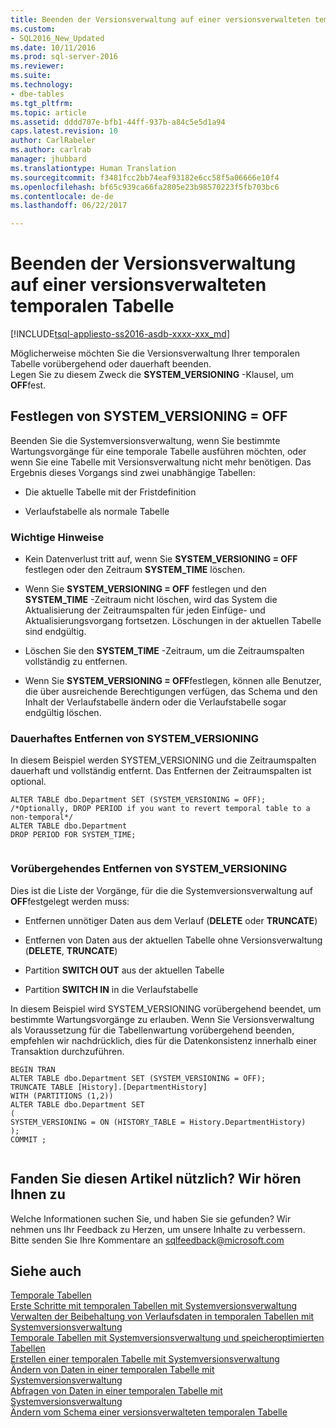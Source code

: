 ```yaml
---
title: Beenden der Versionsverwaltung auf einer versionsverwalteten temporalen Tabelle | Microsoft Dokumentation
ms.custom:
- SQL2016_New_Updated
ms.date: 10/11/2016
ms.prod: sql-server-2016
ms.reviewer: 
ms.suite: 
ms.technology:
- dbe-tables
ms.tgt_pltfrm: 
ms.topic: article
ms.assetid: dddd707e-bfb1-44ff-937b-a84c5e5d1a94
caps.latest.revision: 10
author: CarlRabeler
ms.author: carlrab
manager: jhubbard
ms.translationtype: Human Translation
ms.sourcegitcommit: f3481fcc2bb74eaf93182e6cc58f5a06666e10f4
ms.openlocfilehash: bf65c939ca66fa2805e23b98570223f5fb703bc6
ms.contentlocale: de-de
ms.lasthandoff: 06/22/2017

---
```

# <a name="stopping-system-versioning-on-a-system-versioned-temporal-table"></a>Beenden der Versionsverwaltung auf einer versionsverwalteten temporalen Tabelle
[!INCLUDE[tsql-appliesto-ss2016-asdb-xxxx-xxx_md](../../includes/tsql-appliesto-ss2016-asdb-xxxx-xxx-md.md)]

  Möglicherweise möchten Sie die Versionsverwaltung Ihrer temporalen Tabelle vorübergehend oder dauerhaft beenden.   
Legen Sie zu diesem Zweck die **SYSTEM_VERSIONING** -Klausel, um **OFF**fest.  
  
## <a name="setting-systemversioning--off"></a>Festlegen von SYSTEM_VERSIONING = OFF  
 Beenden Sie die Systemversionsverwaltung, wenn Sie bestimmte Wartungsvorgänge für eine temporale Tabelle ausführen möchten, oder wenn Sie eine Tabelle mit Versionsverwaltung nicht mehr benötigen. Das Ergebnis dieses Vorgangs sind zwei unabhängige Tabellen:  
  
-   Die aktuelle Tabelle mit der Fristdefinition  
  
-   Verlaufstabelle als normale Tabelle  
  
### <a name="important-remarks"></a>Wichtige Hinweise  
  
-   Kein Datenverlust tritt auf, wenn Sie  **SYSTEM_VERSIONING = OFF** festlegen oder den Zeitraum **SYSTEM_TIME** löschen.  
  
-   Wenn Sie **SYSTEM_VERSIONING = OFF** festlegen und den **SYSTEM_TIME** -Zeitraum nicht löschen, wird das System die Aktualisierung der Zeitraumspalten für jeden Einfüge- und Aktualisierungsvorgang fortsetzen. Löschungen in der aktuellen Tabelle sind endgültig.  
  
-   Löschen Sie den **SYSTEM_TIME** -Zeitraum, um die Zeitraumspalten vollständig zu entfernen.  
  
-   Wenn Sie **SYSTEM_VERSIONING = OFF**festlegen, können alle Benutzer, die über ausreichende Berechtigungen verfügen, das Schema und den Inhalt der Verlaufstabelle ändern oder die Verlaufstabelle sogar endgültig löschen.  
  
### <a name="permanently-remove-systemversioning"></a>Dauerhaftes Entfernen von SYSTEM_VERSIONING  
 In diesem Beispiel werden SYSTEM_VERSIONING und die Zeitraumspalten dauerhaft und vollständig entfernt. Das Entfernen der Zeitraumspalten ist optional.  
  
```  
ALTER TABLE dbo.Department SET (SYSTEM_VERSIONING = OFF);   
/*Optionally, DROP PERIOD if you want to revert temporal table to a non-temporal*/   
ALTER TABLE dbo.Department   
DROP PERIOD FOR SYSTEM_TIME;  
  
```  
  
### <a name="temporarily-remove-systemversioning"></a>Vorübergehendes Entfernen von SYSTEM_VERSIONING  
 Dies ist die Liste der Vorgänge, für die die Systemversionsverwaltung auf **OFF**festgelegt werden muss:  
  
-   Entfernen unnötiger Daten aus dem Verlauf (**DELETE** oder **TRUNCATE**)  
  
-   Entfernen von Daten aus der aktuellen Tabelle ohne Versionsverwaltung (**DELETE**, **TRUNCATE**)  
  
-   Partition **SWITCH OUT** aus der aktuellen Tabelle  
  
-   Partition **SWITCH IN** in die Verlaufstabelle  
  
 In diesem Beispiel wird SYSTEM_VERSIONING vorübergehend beendet, um bestimmte Wartungsvorgänge zu erlauben. Wenn Sie Versionsverwaltung als Voraussetzung für die Tabellenwartung vorübergehend beenden, empfehlen wir nachdrücklich, dies für die Datenkonsistenz innerhalb einer Transaktion durchzuführen.  
  
```  
BEGIN TRAN   
ALTER TABLE dbo.Department SET (SYSTEM_VERSIONING = OFF);   
TRUNCATE TABLE [History].[DepartmentHistory]   
WITH (PARTITIONS (1,2))   
ALTER TABLE dbo.Department SET    
(   
SYSTEM_VERSIONING = ON (HISTORY_TABLE = History.DepartmentHistory)   
);   
COMMIT ;  
  
```  
  
## <a name="did-this-article-help-you-were-listening"></a>Fanden Sie diesen Artikel nützlich? Wir hören Ihnen zu  
 Welche Informationen suchen Sie, und haben Sie sie gefunden? Wir nehmen uns Ihr Feedback zu Herzen, um unsere Inhalte zu verbessern. Bitte senden Sie Ihre Kommentare an [sqlfeedback@microsoft.com](mailto:sqlfeedback@microsoft.com?subject=Your%20feedback%20about%20the%20Stopping%20System-Versioning%20on%20a%20System-Version%20Temporal%20Table%20page)  
  
## <a name="see-also"></a>Siehe auch  
 [Temporale Tabellen](../../relational-databases/tables/temporal-tables.md)   
 [Erste Schritte mit temporalen Tabellen mit Systemversionsverwaltung](../../relational-databases/tables/getting-started-with-system-versioned-temporal-tables.md)   
 [Verwalten der Beibehaltung von Verlaufsdaten in temporalen Tabellen mit Systemversionsverwaltung](../../relational-databases/tables/manage-retention-of-historical-data-in-system-versioned-temporal-tables.md)   
 [Temporale Tabellen mit Systemversionsverwaltung und speicheroptimierten Tabellen](../../relational-databases/tables/system-versioned-temporal-tables-with-memory-optimized-tables.md)   
 [Erstellen einer temporalen Tabelle mit Systemversionsverwaltung](../../relational-databases/tables/creating-a-system-versioned-temporal-table.md)   
 [Ändern von Daten in einer temporalen Tabelle mit Systemversionsverwaltung](../../relational-databases/tables/modifying-data-in-a-system-versioned-temporal-table.md)   
 [Abfragen von Daten in einer temporalen Tabelle mit Systemversionsverwaltung](../../relational-databases/tables/querying-data-in-a-system-versioned-temporal-table.md)   
 [Ändern vom Schema einer versionsverwalteten temporalen Tabelle](../../relational-databases/tables/changing-the-schema-of-a-system-versioned-temporal-table.md)  
  
  

